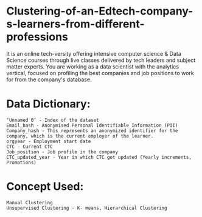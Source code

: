 # Clustering-of-an-Edtech-company-s-learners-from-different-professions
It is an online tech-versity offering intensive computer science &amp; Data Science courses through live classes delivered by tech leaders and subject matter experts. You are working as a data scientist with the analytics vertical, focused on profiling the best companies and job positions to work for from the company's database.

# Data Dictionary:
    ‘Unnamed 0’ - Index of the dataset
    Email_hash - Anonymised Personal Identifiable Information (PII)
    Company_hash - This represents an anonymized identifier for the company, which is the current employer of the learner.
    orgyear - Employment start date
    CTC - Current CTC
    Job_position - Job profile in the company
    CTC_updated_year - Year in which CTC got updated (Yearly increments, Promotions)

# Concept Used:
    Manual Clustering
    Unsupervised Clustering - K- means, Hierarchical Clustering
